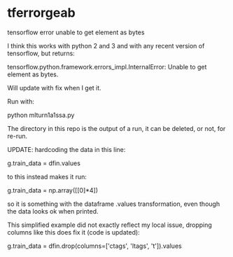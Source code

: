 # tferrorgeab
tensorflow error unable to get element as bytes

I think this works with python 2 and 3
and with any recent version of tensorflow,
but returns:

tensorflow.python.framework.errors_impl.InternalError: Unable to get element as bytes.

Will update with fix when I get it.


Run with:

python mlturn1a1ssa.py


The directory in this repo is the output of a run, it can be deleted, or not, for re-run.


UPDATE: hardcoding the data in this line:

  g.train_data = dfin.values

to this instead makes it run:

  g.train_data = np.array([[0]*4])
  
 so it is something with the dataframe .values transformation, 
 even though the data looks ok when printed.

This simplified example did not exactly reflect my local issue, dropping columns like this does fix it (code is updated):

g.train_data = dfin.drop(columns=['ctags', 'ltags', 't']).values
